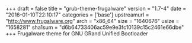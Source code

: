 +++
draft = false
title = "grub-theme-frugalware"
version = "1.7-4"
date = "2016-01-10T22:10:17"
categories = ['base']
upstreamurl = "http://www.frugalware.org"
arch = "x86_64"
size = "1640676"
usize = "1658281"
sha1sum = "d6b64733406ac59e9e3fc10139c15c2461e66dbe"
+++
Frugalware theme for GNU GRand Unified Bootloader